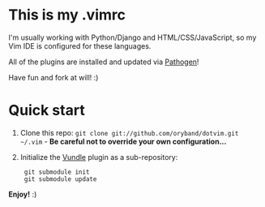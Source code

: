 # This is my .vimrc

I'm usually working with Python/Django and HTML/CSS/JavaScript, so my Vim IDE is configured for these languages.

All of the plugins are installed and updated via [Pathogen](http://github.com/tpope/vim-pathogen)!

Have fun and fork at will! :)

# Quick start

1. Clone this repo: `git clone git://github.com/oryband/dotvim.git ~/.vim` - **Be careful not to override your own configuration...**
2. Initialize the [Vundle](http://github.com/gmarik/vundle) plugin as a sub-repository:

        git submodule init
        git submodule update


**Enjoy!** :)
